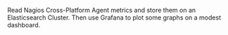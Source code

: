 Read Nagios Cross-Platform Agent metrics and store them on an Elasticsearch Cluster. Then use Grafana to plot some graphs on a modest dashboard.